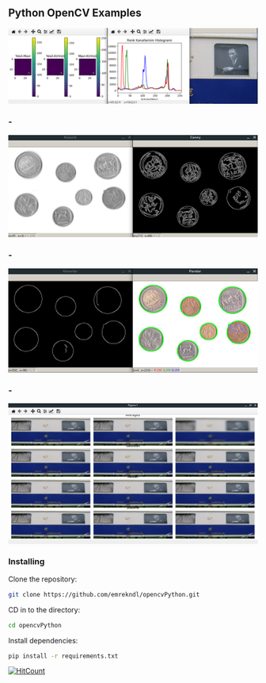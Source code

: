 ## Python OpenCV Examples


![Screenshot](https://github.com/emrekndl/opencvPython/blob/master/screenShot1.png)
### -
![Screenshot](https://github.com/emrekndl/opencvPython/blob/master/screenShot2.png)
### -
![Screenshot](https://github.com/emrekndl/opencvPython/blob/master/screenShot3.png)
### -
![Screenshot](https://github.com/emrekndl/opencvPython/blob/master/screenShot4.png)


### Installing


Clone the repository:

```sh
git clone https://github.com/emrekndl/opencvPython.git
```

CD in to the directory:

```sh
cd opencvPython
```

Install dependencies:

```sh
pip install -r requirements.txt
```

[![HitCount](http://hits.dwyl.com/emrekndl/opencvPython.svg)](http://hits.dwyl.com/emrekndl/opencvPython)










